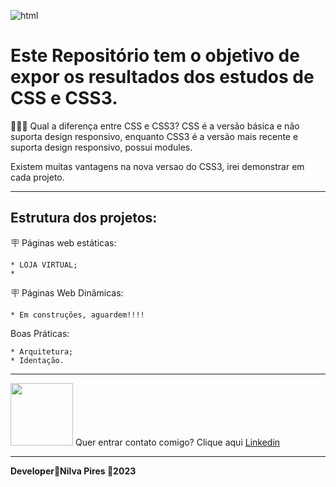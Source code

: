 ![html](img/css.png.png)

# Este Repositório tem o objetivo de expor os resultados dos estudos de CSS e CSS3.

🚨🚨🚨 Qual a diferença entre CSS e CSS3?
CSS  é a versão básica e não suporta design responsivo, enquanto CSS3 é a versão mais recente e suporta design responsivo, possui modules.

Existem muitas vantagens na nova versao do CSS3, irei demonstrar em cada projeto.

---
## Estrutura dos projetos:

🪧 Páginas web estáticas:  

    * LOJA VIRTUAL;
    * 

🪧 Páginas Web Dinâmicas:  

    * Em construções, aguardem!!!!

Boas Práticas:

    * Arquitetura;
    * Identação.

---
<img src="imagem/contato.png"  width="100" >  Quer entrar contato comigo? Clique aqui
[Linkedin](www.linkedin.com/in/nilva-pires)


---
__Developer🔸Nilva Pires 🔸2023__


